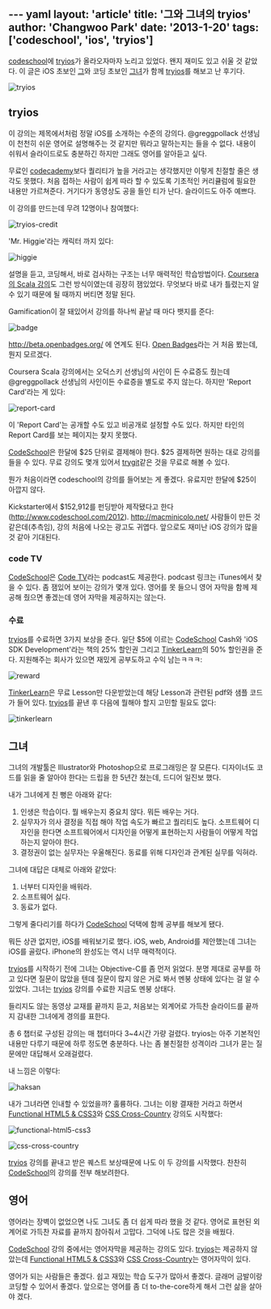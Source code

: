 --- yaml
layout: 'article'
title: '그와 그녀의 tryios'
author: 'Changwoo Park'
date: '2013-1-20'
tags: ['codeschool', 'ios', 'tryios']
---

[codeschool](http://www.codeschool.com/)에 [tryios][]가 올라오자마자 노리고 있었다. 왠지 재미도 있고 쉬울 것 같았다. 이 글은 iOS 초보인 [그][]와 코딩 초보인 [그녀][]가 함께 [tryios](http://www.codeschool.com/courses/try-ios)를 해보고 난 후기다.

![tryios](/articles/2013/codeschool-tryios/tryios.png)

## tryios

이 강의는 제목에서처럼 정말 iOS를 소개하는 수준의 강의다. @greggpollack 선생님이 천천히 쉬운 영어로 설명해주는 것 같지만 뭐라고 말하는지는 들을 수 없다. 내용이 쉬워서 슬라이드로도 충분하긴 하지만 그래도 영어를 알아듣고 싶다.

무료인 [codecademy](http://www.codecademy.com/)보다 퀄리티가 높을 거라고는 생각했지만 이렇게 친절할 줄은 생각도 못했다. 처음 접하는 사람이 쉽게 따라 할 수 있도록 기초적인 커리큘럼에 필요한 내용만 가르쳐준다. 거기다가 동영상도 공을 들인 티가 난다. 슬라이드도 아주 예쁘다.

이 강의를 만드는데 무려 12명이나 참여했다:

![tryios-credit](/articles/2013/codeschool-tryios/credit.png)

'Mr. Higgie'라는 캐릭터 까지 있다:

![higgie](/articles/2013/codeschool-tryios/higgie.png)

설명을 듣고, 코딩해서, 바로 검사하는 구조는 너무 매력적인 학습방법이다. [Coursera의 Scala 강의](https://class.coursera.org/progfun-2012-001/)도 그런 방식이였는데 굉장히 잼있었다. 무엇보다 바로 내가 틀렸는지 알 수 있기 때문에 될 때까지 버티면 정말 된다.

Gamification이 잘 돼있어서 강의를 하나씩 끝날 때 마다 뱃지를 준다:

![badge](/articles/2013/codeschool-tryios/badge.png)

http://beta.openbadges.org/ 에 연계도 된다. [Open Badges](http://openbadges.org/)라는 거 처음 봤는데, 뭔지 모르겠다.

Coursera Scala 강의에서는 오덕스키 선생님의 사인이 든 수료증도 줬는데 @greggpollack 선생님의 사인이든 수료증을 별도로 주지 않는다. 하지만 'Report Card'라는 게 있다:

![report-card](/articles/2013/codeschool-tryios/report-card.png)

이 'Report Card'는 공개할 수도 있고 비공개로 설정할 수도 있다. 하지만 타인의 Report Card를 보는 페이지는 찾지 못했다.

[CodeSchool][]은 한달에 $25 단위로 결제해야 한다. $25 결제하면 원하는 대로 강의를 들을 수 있다. 무료 강의도 몇개 있어서 [trygit](http://www.codeschool.com/courses/try-git)같은 것을 무료로 해볼 수 있다.

뭔가 처음이라면 codeschool의 강의를 들어보는 게 좋겠다. 유료지만 한달에 $25이 아깝지 않다.

Kickstarter에서 $152,912를 펀딩받아 제작됐다고 한다(http://www.codeschool.com/2012). http://macminicolo.net/ 사람들이 만든 것 같은데(추측임), 강의 처음에 나오는 광고도 귀엽다. 앞으로도 재미난 iOS 강의가 많을 것 같아 기대된다.

### code TV

[CodeSchool][]은 [Code TV](http://www.codeschool.com/code_tv)라는 podcast도 제공한다. podcast 링크는 iTunes에서 찾을 수 있다. 좀 잼있어 보이는 강의가 몇개 있다. 영어를 못 들으니 영어 자막을 함께 제공해 줬으면 좋겠는데 영어 자막을 제공하지는 않는다.

### 수료

[tryios][]를 수료하면 3가지 보상을 준다. 일단 $5에 이르는 [CodeSchool][] Cash와 'iOS SDK Development'라는 책의 25% 할인권 그리고 [TinkerLearn][]의 50% 할인권을 준다. 지원해주는 회사가 있으면 재밌게 공부도하고 수익 남는ㅋㅋㅋ:

![reward](/articles/2013/codeschool-tryios/reward.png)

[TinkerLearn][]은 무료 Lesson만 다운받았는데 해당 Lesson과 관련된 pdf와 샘플 코드가 들어 있다. [tryios][]를 끝낸 후 다음에 뭘해야 할지 고민할 필요도 없다:

![tinkerlearn](/articles/2013/codeschool-tryios/tinkerlearn.png)

## 그녀

그녀의 개발툴은 Illustrator와 Photoshop으로 프로그래밍은 잘 모른다. 디자이너도 코드를 읽을 줄 알아야 한다는 드립을 한 5년간 쳤는데, 드디어 일진보 했다.

내가 그녀에게 친 뻥은 아래와 같다:

1. 인생은 학습이다. 뭘 배우는지 중요치 않다. 뭐든 배우는 거다.
2. 실무자가 의사 결정을 직접 해야 작업 속도가 빠르고 퀄리티도 높다. 소프트웨어 디자인을 한다면 소프트웨어에서 디자인을 어떻게 표현하는지 사람들이 어떻게 작업하는지 알아야 한다.
3. 결정권이 없는 실무자는 우울해진다. 동료를 위해 디자인과 관계된 실무를 익혀라.

그녀에 대답은 대체로 아래와 같았다:

1. 너부터 디자인을 배워라.
2. 소프트웨어 싫다.
3. 동료가 없다.

그렇게 줄다리기를 하다가 [CodeSchool][] 덕택에 함께 공부를 해보게 됐다.

뭐든 상관 없지만, iOS를 배워보기로 했다. iOS, web, Android를 제안했는데 그녀는 iOS를 골랐다. iPhone의 완성도는 역시 너무 매력적이다.

[tryios][]를 시작하기 전에 그녀는 Objective-C를 좀 먼저 읽었다. 분명 제대로 공부를 하고 있다면 질문이 많았을 텐데 질문이 많지 않은 거로 봐서 멘붕 상태에 있다는 걸 알 수 있었다. 그녀는 [tryios][] 강의를 수료한 지금도 멘붕 상태다.

들리지도 않는 동영상 교재를 끝까지 듣고, 처음보는 외계어로 가득찬 슬라이드를 끝까지 감내한 그녀에게 경의를 표한다.

총 6 챕터로 구성된 강의는 매 챕터마다 3~4시간 가량 걸렸다. tryios는 아주 기본적인 내용만 다루기 때문에 하루 정도면 충분하다. 나는 좀 불친절한 성격이라 그녀가 묻는 질문에만 대답해서 오래걸렸다.

내 느낌은 이렇다:

![haksan](/articles/2013/codeschool-tryios/haksan.png)

내가 그녀라면 인내할 수 있었을까? 훌륭하다. 그녀는 이왕 결재한 거라고 하면서 [Functional HTML5 & CSS3](http://www.codeschool.com/courses/functional-html5-css3)와 [CSS Cross-Country](http://www.codeschool.com/courses/functional-html5-css3) 강의도 시작했다:

![functional-html5-css3](/articles/2013/codeschool-tryios/functional-html5-css3.png)

![css-cross-country](/articles/2013/codeschool-tryios/css-cross-country.png)

[tryios][] 강의를 끝내고 받은 퀘스트 보상때문에 나도 이 두 강의를 시작했다. 찬찬히 [CodeSchool][]의 강의를 전부 해보려한다.

## 영어

영어라는 장벽이 없었으면 나도 그녀도 좀 더 쉽게 따라 했을 것 같다. 영어로 표현된 외계어로 가득찬 자료를 끝까지 참아줘서 고맙다. 그덕에 나도 많은 것을 배웠다.

[CodeSchool][] 강의 중에서는 영어자막을 제공하는 강의도 있다. [tryios][]는 제공하지 않았는데 [Functional HTML5 & CSS3](http://www.codeschool.com/courses/functional-html5-css3)와 [CSS Cross-Country](http://www.codeschool.com/courses/functional-html5-css3)는 영어자막이 있다.

영어가 되는 사람들은 좋겠다. 쉽고 재밌는 학습 도구가 많아서 좋겠다. 글래머 금발이랑 코딩할 수 있어서 좋겠다. 앞으로는 영어를 좀 더 to-the-core하게 해서 그런 삶을 살아야 겠다.

[그]: https://twitter.com/pismute
[그녀]: http://uniquenoun.tumblr.com/
[TinkerLearn]: https://www.tinkerlearn.com/xray
[tryios]: http://www.codeschool.com/courses/try-ios
[CodeSchool]: http://www.codeschool.com/

